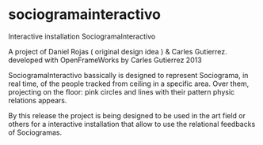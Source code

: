 sociogramainteractivo
=====================

Interactive installation SociogramaInteractivo

A project of Daniel Rojas ( original design idea ) & Carles Gutierrez.
developed with OpenFrameWorks by Carles Gutierrez 2013

SociogramaInteractivo bassically is designed to represent Sociograma, in real time, of the people tracked from ceiling in a specific area. Over them, projecting on the floor: pink circles and lines with their pattern physic relations appears.

By this release the project is being designed to be used in the art field or others for a interactive installation that allow to use the relational feedbacks of Sociogramas.

